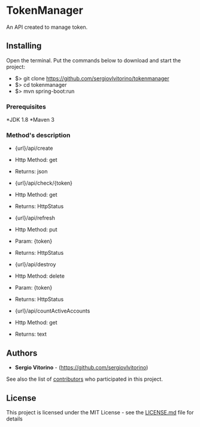 # TokenManager

An API created to manage token.

## Installing

Open the terminal. Put the commands below to download and start the project:
* $> git clone https://github.com/sergiovlvitorino/tokenmanager
* $> cd tokenmanager
* $> mvn spring-boot:run

### Prerequisites

*JDK 1.8
*Maven 3

### Method's description
* {url}/api/create
* Http Method: get
* Returns: json

* {url}/api/check/{token}
* Http Method: get
* Returns: HttpStatus

* {url}/api/refresh
* Http Method: put
* Param: {token}
* Returns: HttpStatus

* {url}/api/destroy
* Http Method: delete
* Param: {token}
* Returns: HttpStatus

* {url}/api/countActiveAccounts
* Http Method: get
* Returns: text

## Authors

* **Sergio Vitorino** - (https://github.com/sergiovlvitorino)

See also the list of [contributors](https://github.com/sergiovlvitorino/tokenmanager/contributors) who participated in this project.

## License

This project is licensed under the MIT License - see the [LICENSE.md](LICENSE.md) file for details
